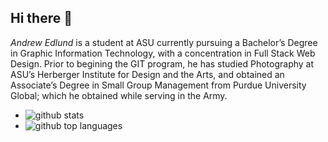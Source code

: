 ## Hi there 👋

*Andrew Edlund* is a student at ASU currently pursuing a Bachelor’s Degree in Graphic Information Technology, with a concentration in Full Stack Web Design. 
Prior to begining the GIT program, he has studied Photography at ASU’s Herberger Institute for Design and the Arts, and obtained an Associate’s Degree in Small Group Management from Purdue University Global; which he obtained while serving in the Army. 



- ![github stats](https://github-readme-stats.vercel.app/api?username=acedlund&theme=midnight-purple&show_icons=true&hide_border=true&count_private=true)
- ![github top languages](https://github-readme-stats.vercel.app/api/top-langs/?username=acedlund&theme=midnight-purple&show_icons=true&hide_border=true&layout=compact)
<!--
**acedlund/acedlund** is a ✨ _special_ ✨ repository because its `README.md` (this file) appears on your GitHub profile.

Here are some ideas to get you started:

- 🔭 I’m currently working on ...
- 🌱 I’m currently learning ...
- 👯 I’m looking to collaborate on ...
- 🤔 I’m looking for help with ...
- 💬 Ask me about ...
- 📫 How to reach me: ...
- 😄 Pronouns: ...
- ⚡ Fun fact: ...
-->
